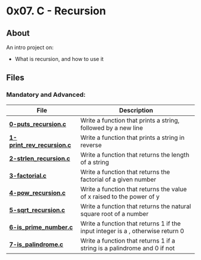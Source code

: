 # 0x07. C - Recursion
## About
An intro project on:
- What is recursion, and how to use it

## Files
### Mandatory and Advanced:
| **File** | **Description** |
|----------|-----------------|
| **[0-puts_recursion.c](0-puts_recursion.c)** | Write a function that prints a string, followed by a new line |
| **[1-print_rev_recursion.c](1-print_rev_recursion.c)** | Write a function that prints a string in reverse |
| **[2-strlen_recursion.c](2-strlen_recursion.c)** | Write a function that returns the length of a string |
| **[3-factorial.c](3-factorial.c)** | Write a function that returns the factorial of a given number |
| **[4-pow_recursion.c](4-pow_recursion.c)** | Write a function that returns the value of x raised to the power of y |
| **[5-sqrt_recursion.c](5-sqrt_recursion.c)** | Write a function that returns the natural square root of a number |
| **[6-is_prime_number.c](6-is_prime_number.c)** | Write a function that returns 1 if the input integer is a , otherwise return 0 |
| **[7-is_palindrome.c](7-is_palindrome.c)** | Write a function that returns 1 if a string is a palindrome and 0 if not |
